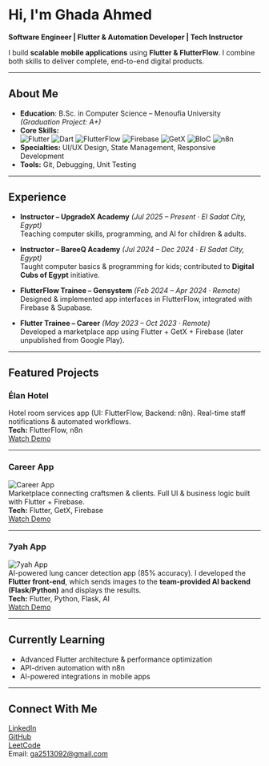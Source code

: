 # Hi, I'm Ghada Ahmed  

**Software Engineer | Flutter & Automation Developer | Tech Instructor**  

I build **scalable mobile applications** using **Flutter & FlutterFlow**. I combine both skills to deliver complete, end-to-end digital products.  

---

## About Me
- **Education**: B.Sc. in Computer Science – Menoufia University *(Graduation Project: A+)*  
- **Core Skills:**  
![Flutter](https://img.shields.io/badge/Flutter-02569B?style=flat&logo=flutter&logoColor=white) 
![Dart](https://img.shields.io/badge/Dart-0175C2?style=flat&logo=dart&logoColor=white) 
![FlutterFlow](https://img.shields.io/badge/FlutterFlow-02569B?style=flat) 
![Firebase](https://img.shields.io/badge/Firebase-FFCA28?style=flat&logo=firebase&logoColor=black) 
![GetX](https://img.shields.io/badge/GetX-000000?style=flat) 
![BloC](https://img.shields.io/badge/BloC-02569B?style=flat) 
![n8n](https://img.shields.io/badge/n8n-000000?style=flat&logo=n8n&logoColor=white)  
- **Specialties:** UI/UX Design, State Management, Responsive Development  
- **Tools:** Git, Debugging, Unit Testing  

---

## Experience
- **Instructor – UpgradeX Academy** *(Jul 2025 – Present · El Sadat City, Egypt)*  
  Teaching computer skills, programming, and AI for children & adults.  

- **Instructor – BareeQ Academy** *(Jul 2024 – Dec 2024 · El Sadat City, Egypt)*  
  Taught computer basics & programming for kids; contributed to **Digital Cubs of Egypt** initiative.  

- **FlutterFlow Trainee – Gensystem** *(Feb 2024 – Apr 2024 · Remote)*  
  Designed & implemented app interfaces in FlutterFlow, integrated with Firebase & Supabase.  

- **Flutter Trainee – Career** *(May 2023 – Oct 2023 · Remote)*  
  Developed a marketplace app using Flutter + GetX + Firebase (later unpublished from Google Play).  

---

## Featured Projects

### Élan Hotel
Hotel room services app (UI: FlutterFlow, Backend: n8n). Real-time staff notifications & automated workflows.  
**Tech:** FlutterFlow, n8n  
[Watch Demo](https://www.linkedin.com/posts/ghada-ahmed-81b340195_flutterflow-flutterdeveloper-appdevelopment-activity-7369716813418446852-yTuS?utm_source=share&utm_medium=member_desktop&rcm=ACoAAC3KPJcBSsDGBx7QVqoXShmga7JYle2gUVo)  

---

### Career App
![Career App](https://drive.google.com/uc?export=view&id=1YdjUMBnPW_Y8TKtoU5InOxKjbFRq2Q0i)  
Marketplace connecting craftsmen & clients. Full UI & business logic built with Flutter + Firebase.  
**Tech:** Flutter, GetX, Firebase  
[Watch Demo](https://www.linkedin.com/posts/ghada-ahmed-81b340195_flutter-getx-firebase-activity-7340075190480945253-p-DG?utm_source=share&utm_medium=member_desktop&rcm=ACoAAC3KPJcBSsDGBx7QVqoXShmga7JYle2gUVo)  

---

### 7yah App
![7yah App](https://drive.google.com/uc?export=view&id=1V6XJQw3Ga0C0n0MoLOoCtVDB7P-PGjjh)  
AI-powered lung cancer detection app (85% accuracy). I developed the **Flutter front-end**, which sends images to the **team-provided AI backend (Flask/Python)** and displays the results.  
**Tech:** Flutter, Python, Flask, AI  
[Watch Demo](https://www.linkedin.com/posts/ghada-ahmed-81b340195_flutter-deeplearning-machinelearning-activity-6958068763002908673-teYL?utm_source=share&utm_medium=member_desktop&rcm=ACoAAC3KPJcBSsDGBx7QVqoXShmga7JYle2gUVo)  

---

## Currently Learning
- Advanced Flutter architecture & performance optimization  
- API-driven automation with n8n  
- AI-powered integrations in mobile apps  

---

## Connect With Me
[LinkedIn](https://www.linkedin.com/in/ghada-ahmed-81b340195)  
[GitHub](https://github.com/GhadaAhmed152420)  
[LeetCode](https://leetcode.com/u/Ghada_A/)  
Email: ga2513092@gmail.com
